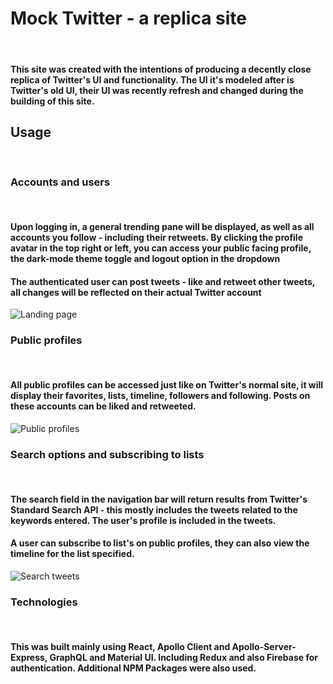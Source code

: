 
# Mock Twitter - a replica site

<br>

#### This site was created with the intentions of producing a decently close replica of Twitter's UI and functionality. The UI it's modeled after is Twitter's old UI, their UI was recently refresh and changed during the building of this site.


## Usage

<br>

### Accounts and users

<br>

#### Upon logging in, a general trending pane will be displayed, as well as all accounts you follow - including their retweets. By clicking the profile avatar in the top right or left, you can access your public facing profile, the dark-mode theme toggle and logout option in the dropdown

#### The authenticated user can post tweets - like and retweet other tweets, all changes will be reflected on their actual Twitter account

![Landing page](https://media.giphy.com/media/kfFUY8zyCP9cs95QJz/giphy.gif)


### Public profiles

<br>

#### All public profiles can be accessed just like on Twitter's normal site, it will display their favorites, lists, timeline, followers and following. Posts on these accounts can be liked and retweeted.

![Public profiles](https://media.giphy.com/media/kz0W4rysFFTg77CUbO/giphy.gif)

### Search options and subscribing to lists

<br>

#### The search field in the navigation bar will return results from Twitter's Standard Search API - this mostly includes the tweets related to the keywords entered. The user's profile is included in the tweets.

#### A user can subscribe to list's on public profiles, they can also view the timeline for the list specified. 

![Search tweets](https://media.giphy.com/media/iGvR1ApT1VuLps3DXk/giphy.gif)

### Technologies

<br>

#### This was built mainly using React, Apollo Client and Apollo-Server-Express, GraphQL and Material UI. Including Redux and also Firebase for authentication. Additional NPM Packages were also used. 




